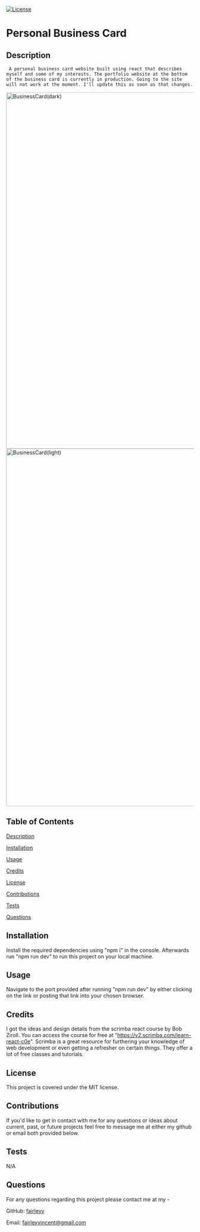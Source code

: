 [![License](https://img.shields.io/badge/License-MIT-yellow.svg)](https://opensource.org/licenses/MIT)

# Personal Business Card 

## Description 

	 A personal business card website built using react that describes myself and some of my interests. The portfolio website at the bottom of the business card is currently in production. Going to the site will not work at the moment. I'll update this as soon as that changes.  
  
<img width="956" alt="BusinessCard(dark)" src="https://github.com/user-attachments/assets/aa92225f-4da8-4621-9952-697db4e27eda">

<img width="960" alt="BusinessCard(light)" src="https://github.com/user-attachments/assets/7b836aaa-74d8-429d-b5bf-e682bf909121">


## Table of Contents

  [Description](#description)

  [Installation](#installation)

  [Usage](#usage)

  [Credits](#credits)

  [License](#license)

  [Contributions](#contributions)

  [Tests](#tests)

  [Questions](#questions)
  
## Installation

Install the required dependencies using "npm i" in the console. Afterwards run "npm run dev" to run this project on your local machine. 

## Usage 

Navigate to the port provided after running "npm run dev" by either clicking on the link or posting that link into your chosen browser. 

## Credits 

I got the ideas and design details from the scrimba react course by Bob Ziroll. You can access the course for free at "https://v2.scrimba.com/learn-react-c0e". Scrimba is a great resource for furthering your knowledge of web development or even getting a refresher on certain things. They offer a lot of free classes and tutorials. 

## License 

This project is covered under the MIT license. 
 
## Contributions 

If you'd like to get in contact with me for any questions or ideas about current, past, or future projects feel free to message me at either my github or email both provided below.  

## Tests 

N/A

## Questions 

For any questions regarding this project please contact me at my -

GitHub: [fairleyv](https://github.com/fairleyv) 

Email: fairleyvincent@gmail.com

